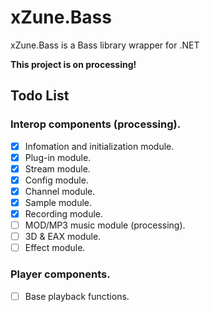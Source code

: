 # xZune.Bass
xZune.Bass is a Bass library wrapper for .NET    
  
**This project is on processing!**

## Todo List  

### Interop components (processing).
- [x] Infomation and initialization module.
- [x] Plug-in module.
- [x] Stream module.
- [x] Config module.
- [x] Channel module.
- [x] Sample module.
- [x] Recording module.
- [ ] MOD/MP3 music module (processing).
- [ ] 3D & EAX module.
- [ ] Effect module.

### Player components.
- [ ] Base playback functions.
